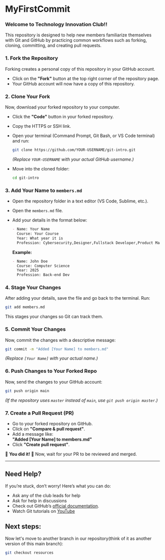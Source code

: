 # MyFirstCommit
### Welcome to Technology Innovation Club!!
This repository is designed to help new members familiarize themselves with Git and GitHub by practicing common workflows such as forking, cloning, committing, and creating pull requests.

### 1. Fork the Repository
Forking creates a personal copy of this repository in your GitHub account.
- Click on the **"Fork"** button at the top right corner of the repository page.
- Your GitHub account will now have a copy of this repository.

### 2. Clone Your Fork
Now, download your forked repository to your computer.
- Click the **"Code"** button in your forked repository.
- Copy the HTTPS or SSH link.
- Open your terminal (Command Prompt, Git Bash, or VS Code terminal) and run:

  ```sh
  git clone https://github.com/YOUR-USERNAME/git-intro.git
  ```

  _(Replace `YOUR-USERNAME` with your actual GitHub username.)_

- Move into the cloned folder:

  ```sh
  cd git-intro
  ```

### 3. Add Your Name to `members.md`
- Open the repository folder in a text editor (VS Code, Sublime, etc.).
- Open the `members.md` file.
- Add your details in the format below:

  ```md
  - Name: Your Name
    Course: Your Course
    Year: What year it is
    Profession: Cybersecurity,Designer,Fullstack Developer,Product Manager
  ```

  **Example:**
  ```md
  - Name: John Doe
    Course: Computer Science
    Year: 2025
    Profession: Back-end Dev
  ```

### 4. Stage Your Changes
After adding your details, save the file and go back to the terminal. Run:

```sh
git add members.md
```

This stages your changes so Git can track them.

### 5. Commit Your Changes
Now, commit the changes with a descriptive message:

```sh
git commit -m "Added [Your Name] to members.md"
```

_(Replace `[Your Name]` with your actual name.)_

### 6. Push Changes to Your Forked Repo
Now, send the changes to your GitHub account:

```sh
git push origin main
```

_(If the repository uses `master` instead of `main`, use `git push origin master`.)_

### 7. Create a Pull Request (PR)
- Go to your forked repository on GitHub.
- Click on **"Compare & pull request"**.
- Add a message like:  
  **"Added [Your Name] to members.md"**
- Click **"Create pull request"**.

🎉 **You did it!** 🎉 Now, wait for your PR to be reviewed and merged.

---

## Need Help?
If you’re stuck, don’t worry! Here’s what you can do:
- Ask any of the club leads for help
- Ask for help in discussions 
- Check out GitHub’s [official documentation](https://docs.github.com/en/get-started).
- Watch Git tutorials on [YouTube](https://www.youtube.com/results?search_query=git+and+github+tutorial)

## Next steps:
Now let's move to another branch in our repository(think of it as another version of this main branch):
```sh
git checkout resources
```
